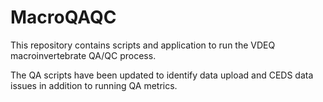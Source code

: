 # MacroQAQC
This repository contains scripts and application to run the VDEQ macroinvertebrate QA/QC process. 

The QA scripts have been updated to identify data upload and CEDS data issues in addition to running QA metrics.